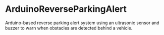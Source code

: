 # ArduinoReverseParkingAlert
Arduino-based reverse parking alert system using an ultrasonic sensor and buzzer to warn when obstacles are detected behind a vehicle.
